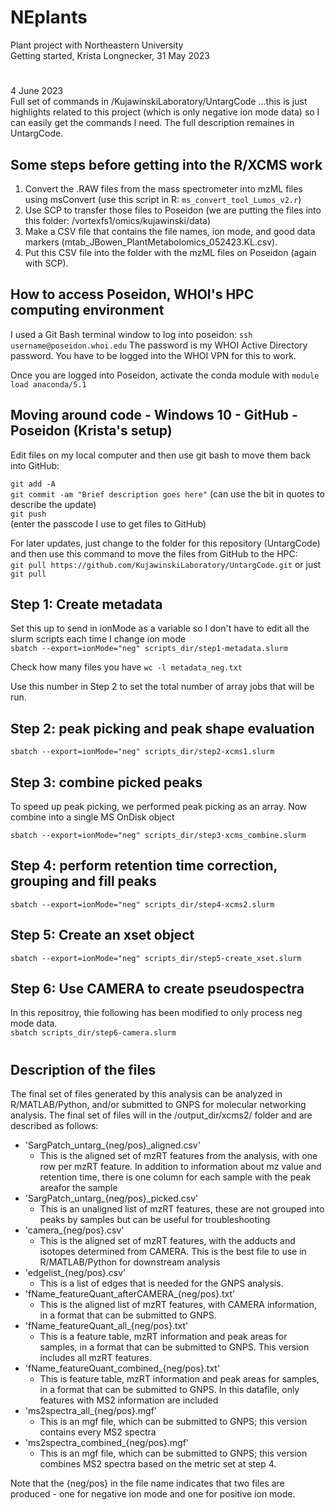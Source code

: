 # NEplants
Plant project with Northeastern University\
Getting started, Krista Longnecker, 31 May 2023

# 
4 June 2023\
Full set of commands in /KujawinskiLaboratory/UntargCode ...this is just highlights related to this project (which is only negative ion mode data) so I can easily get the commands I need. The full description remaines in UntargCode.

## Some steps before getting into the R/XCMS work
1. Convert the .RAW files from the mass spectrometer into mzML files using msConvert (use this script in R: ``ms_convert_tool_Lumos_v2.r``)
2. Use SCP to transfer those files to Poseidon (we are putting the files into this folder: /vortexfs1/omics/kujawinski/data)
3. Make a CSV file that contains the file names, ion mode, and good data markers (mtab_JBowen_PlantMetabolomics_052423.KL.csv).
4. Put this CSV file into the folder with the mzML files on Poseidon (again with SCP). 

## How to access Poseidon, WHOI's HPC computing environment
I used a Git Bash terminal window to log into poseidon:
```ssh username@poseidon.whoi.edu```
The password is my WHOI Active Directory password. You have to be logged into the WHOI VPN for this to work. 

Once you are logged into Poseidon, activate the conda module with ```module load anaconda/5.1```

## Moving around code - Windows 10 - GitHub - Poseidon (Krista's setup)
Edit files on my local computer and then use git bash to move them back into GitHub:

```git add -A```\
```git commit -am "Brief description goes here"``` (can use the bit in quotes to describe the update)\
```git push```\
(enter the passcode I use to get files to GitHub)

For later updates, just change to the folder for this repository (UntargCode) and then use this command to move the files from GitHub to the HPC:\
```git pull https://github.com/KujawinskiLaboratory/UntargCode.git``` or just ```git pull```

## Step 1: Create metadata
Set this up to send in ionMode as a variable so I don't have to edit all the slurm scripts each time I change ion mode\
```sbatch --export=ionMode="neg" scripts_dir/step1-metadata.slurm```

Check how many files you have 
```wc -l metadata_neg.txt```

Use this number in Step 2 to set the total number of array jobs that will be run.

## Step 2: peak picking and peak shape evaluation
```sbatch --export=ionMode="neg" scripts_dir/step2-xcms1.slurm```

## Step 3: combine picked peaks
To speed up peak picking, we performed peak picking as an array. Now combine into a single MS OnDisk object

```sbatch --export=ionMode="neg" scripts_dir/step3-xcms_combine.slurm```

## Step 4: perform retention time correction, grouping and fill peaks
```sbatch --export=ionMode="neg" scripts_dir/step4-xcms2.slurm```

## Step 5: Create an xset object 
```sbatch --export=ionMode="neg" scripts_dir/step5-create_xset.slurm```

## Step 6: Use CAMERA to create pseudospectra
In this repositroy, thie following has been modified to only process neg mode data.\
```sbatch scripts_dir/step6-camera.slurm```

#
## Description of the files
The final set of files generated by this analysis can be analyzed in R/MATLAB/Python, and/or submitted to GNPS for molecular networking analysis. 
The final set of files will in the /output_dir/xcms2/ folder and are described as follows:

* 'SargPatch_untarg_{neg/pos}_aligned.csv'
  * This is the aligned set of mzRT features from the analysis, with one row per mzRT feature. In addition to information about mz value and retention time, there is one column for each sample with the peak areafor the sample
* 'SargPatch_untarg_{neg/pos}_picked.csv'
  * This is an unaligned list of mzRT features, these are not grouped into peaks by samples but can be useful for troubleshooting
* 'camera_{neg/pos}.csv'
  * This is the aligned set of mzRT features, with the adducts and isotopes determined from CAMERA. This is the best file to use in R/MATLAB/Python for downstream analysis
* 'edgelist_{neg/pos}.csv'
  * This is a list of edges that is needed for the GNPS analysis.
* 'fName_featureQuant_afterCAMERA_{neg/pos}.txt'
  * This is the aligned list of mzRT features, with CAMERA information, in a format that can be submitted to GNPS.
* 'fName_featureQuant_all_{neg/pos}.txt'
  * This is a feature table, mzRT information and peak areas for samples, in a format that can be submitted to GNPS. This version includes all mzRT features.
* 'fName_featureQuant_combined_{neg/pos}.txt'
  * This is feature table, mzRT information and peak areas for samples, in a format that can be submitted to GNPS. In this datafile, only features with MS2 information are included
* 'ms2spectra_all_{neg/pos}.mgf'
  * This is an mgf file, which can be submitted to GNPS; this version contains every MS2 spectra 
* 'ms2spectra_combined_{neg/pos}.mgf'
  * This is an mgf file, which can be submitted to GNPS; this version combines MS2 spectra based on the metric set at step 4.

Note that the {neg/pos} in the file name indicates that two files are produced - one for negative ion mode and one for positive ion mode.


